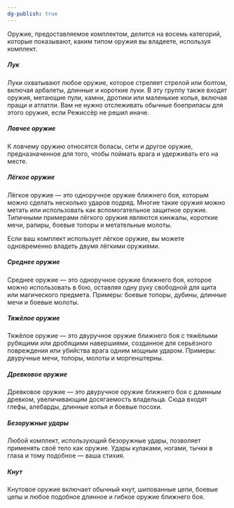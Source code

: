 ```yaml
---
dg-publish: true
---
```


Оружие, предоставляемое комплектом, делится на восемь категорий, которые показывают, каким типом оружия вы владеете, используя комплект.

##### Лук

Луки охватывают любое оружие, которое стреляет стрелой или болтом, включая арбалеты, длинные и короткие луки. В эту группу также входят оружия, метающие пули, камни, дротики или маленькие копья, включая пращи и атлатли. Вам не нужно отслеживать обычные боеприпасы для этого оружия, если Режиссёр не решил иначе.

##### Ловчее оружие

К ловчему оружию относятся боласы, сети и другое оружие, предназначенное для того, чтобы поймать врага и удерживать его на месте.

##### Лёгкое оружие

Лёгкое оружие — это одноручное оружие ближнего боя, которым можно сделать несколько ударов подряд. Многие такие оружия можно метать или использовать как вспомогательное защитное оружие. Типичными примерами лёгкого оружия являются кинжалы, короткие мечи, рапиры, боевые топоры и метательные молоты.

Если ваш комплект использует лёгкое оружие, вы можете одновременно владеть двумя лёгкими оружиями.

##### Среднее оружие

Среднее оружие — это одноручное оружие ближнего боя, которое можно использовать в бою, оставляя одну руку свободной для щита или магического предмета. Примеры: боевые топоры, дубины, длинные мечи и боевые молоты.

##### Тяжёлое оружие

Тяжёлое оружие — это двуручное оружие ближнего боя с тяжёлыми рубящими или дробящими навершиями, созданное для серьёзного повреждения или убийства врага одним мощным ударом. Примеры: двуручные мечи, топоры, молоты и моргенштерны.

##### Древковое оружие

Древковое оружие — это двуручное оружие ближнего боя с длинным древком, увеличивающим досягаемость владельца. Сюда входят глефы, алебарды, длинные копья и боевые посохи.

##### Безоружные удары

Любой комплект, использующий безоружные удары, позволяет применять своё тело как оружие. Удары кулаками, ногами, тычки в глаза и тому подобное — ваша стихия.

##### Кнут

Кнутовое оружие включает обычный кнут, шипованные цепи, боевые цепы и любое подобное длинное и гибкое оружие ближнего боя.
